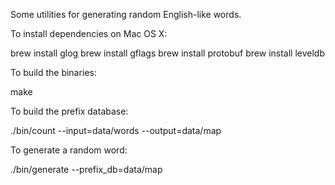 Some utilities for generating random English-like words.

To install dependencies on Mac OS X:

  brew install glog
  brew install gflags
  brew install protobuf
  brew install leveldb

To build the binaries:

  make

To build the prefix database:

  ./bin/count --input=data/words --output=data/map

To generate a random word:

  ./bin/generate --prefix_db=data/map

